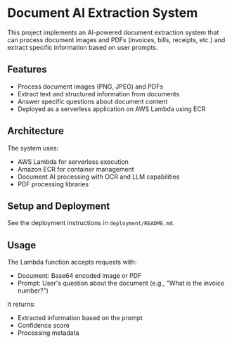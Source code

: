 # Document AI Extraction System

This project implements an AI-powered document extraction system that can process document images and PDFs (invoices, bills, receipts, etc.) and extract specific information based on user prompts.

## Features

- Process document images (PNG, JPEG) and PDFs
- Extract text and structured information from documents
- Answer specific questions about document content
- Deployed as a serverless application on AWS Lambda using ECR

## Architecture

The system uses:
- AWS Lambda for serverless execution
- Amazon ECR for container management
- Document AI processing with OCR and LLM capabilities
- PDF processing libraries

## Setup and Deployment

See the deployment instructions in `deployment/README.md`.

## Usage

The Lambda function accepts requests with:
- Document: Base64 encoded image or PDF
- Prompt: User's question about the document (e.g., "What is the invoice number?")

It returns:
- Extracted information based on the prompt
- Confidence score
- Processing metadata

